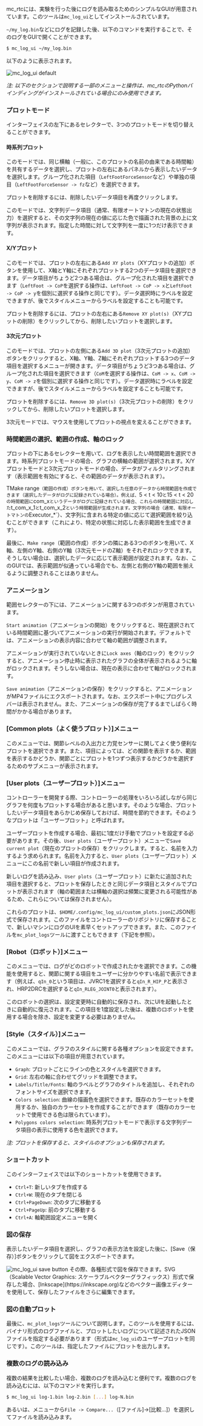 mc\_rtcには、実験を行った後にログを読み取るためのシンプルなGUIが用意されています。このツールは`mc_log_ui`としてインストールされています。

`~/my_log.bin`などにログを記録した後、以下のコマンドを実行することで、そのログをGUIで開くことができます。

```bash
$ mc_log_ui ~/my_log.bin
```

以下のように表示されます。

<img src="{{site.baseurl_root}}/assets/tutorials/tools/img/mc_log_ui.png" class="img-fluid" alt="mc_log_ui default" />

<em>注: 以下のセクションで説明する一部のメニューと操作は、mc_rtcのPythonバインディングがインストールされている場合にのみ使用できます。</em>

### プロットモード

インターフェイスの左下にあるセレクターで、3つのプロットモードを切り替えることができます。

#### 時系列プロット

このモードでは、同じ横軸（一般に、このプロットの名前の由来である時間軸）を共有するデータを選択し、プロットの左右にあるパネルから表示したいデータを選択します。グループ化された項目（`LeftFootForceSensor`など）や単独の項目（`LeftFootForceSensor -> fz`など）を選択できます。

プロットを削除するには、削除したいデータ項目を再度クリックします。

このモードでは、文字列データ項目（通常、有限オートマトンの現在の状態出力）を選択すると、その文字列の現在の値に応じた色で描画された背景の上に文字列が表示されます。指定した時間に対して文字列を一度に1つだけ表示できます。

#### X/Yプロット

このモードでは、プロットの左右にある`Add XY plots`（XYプロットの追加）ボタンを使用して、X軸とY軸にそれぞれプロットする2つのデータ項目を選択できます。データ項目がちょうど2つある場合は、グループ化された項目を選択できます（`LeftFoot -> CoP`を選択する操作は、`LeftFoot -> CoP -> x`と`LeftFoot -> CoP -> y`を個別に選択する操作と同じです）。データ選択時にラベルを設定できますが、後でスタイルメニューからラベルを設定することも可能です。

プロットを削除するには、プロットの左右にある`Remove XY plot(s)`（XYプロットの削除）をクリックしてから、削除したいプロットを選択します。

#### 3次元プロット

このモードでは、プロットの左側にある`Add 3D plot`（3次元プロットの追加）ボタンをクリックすると、X軸、Y軸、Z軸にそれぞれプロットする3つのデータ項目を選択するメニューが開きます。データ項目がちょうど3つある場合は、グループ化された項目を選択できます（`CoM`を選択する操作は、`CoM -> x`、`CoM -> y`、`CoM -> z`を個別に選択する操作と同じです）。データ選択時にラベルを設定できますが、後でスタイルメニューからラベルを設定することも可能です。

プロットを削除するには、`Remove 3D plot(s)`（3次元プロットの削除）をクリックしてから、削除したいプロットを選択します。

3次元モードでは、マウスを使用してプロットの視点を変えることができます。

### 時間範囲の選択、範囲の作成、軸のロック

プロットの下にあるセレクターを用いて、ログを表示したい時間範囲を選択できます。時系列プロットモードの場合、グラフの横軸の範囲が選択されます。X/Yプロットモードと3次元プロットモードの場合、データがフィルタリングされます（表示範囲を有効にすると、その範囲のデータが表示されます）。

TMake range`（範囲の作成）ボタンを用いて、選択した任意のデータから時間範囲を作成できます（選択したデータがログに記録されている場合）。例えば、`5 < t < 10`と`15 < t < 20`の時間範囲に`com_x`というデータがログに記録されている場合、これらの時間範囲に対応した`t_com_x_1`と`t_com_x_2`という時間範囲が生成されます。文字列の場合（通常、有限オートマトンの`Executor_*`）、文字列に含まれる特定の値に応じて選択範囲を絞り込むことができます（これにより、特定の状態に対応した表示範囲を生成できます）。

最後に、`Make range`（範囲の作成）ボタンの隣にある3つのボタンを用いて、X軸、左側のY軸、右側のY軸（3次元モードのZ軸）をそれぞれロックできます。そうしない場合は、選択したデータに応じて表示範囲が設定されます。なお、このGUIでは、表示範囲が似通っている場合でも、左側と右側のY軸の範囲を揃えるように調整されることはありません。

### アニメーション

範囲セレクターの下には、アニメーションに関する3つのボタンが用意されています。

`Start animation`（アニメーションの開始）をクリックすると、現在選択されている時間範囲に基づいてアニメーションの実行が開始されます。デフォルトでは、アニメーションの表示内容に合わせて軸の範囲が調整されます。

アニメーションが実行されていないときに`Lock axes`（軸のロック）をクリックすると、アニメーション停止時に表示されたグラフの全体が表示されるように軸がロックされます。そうしない場合は、現在の表示に合わせて軸がロックされます。

`Save animation`（アニメーションの保存）をクリックすると、アニメーションがMP4ファイルにエクスポートされます。なお、エクスポート中にプログレスバーは表示されません。また、アニメーションの保存が完了するまでしばらく時間がかかる場合があります。

### [Common plots（よく使うプロット）]メニュー

このメニューでは、関節レベルの入出力と力覚センサーに関してよく使う便利なプロットを選択できます。また、項目によっては、どの関節を表示するか、範囲を表示するかどうか、関節ごとにプロットを1つずつ表示するかどうかを選択するためのサブメニューが表示されます。

### [User plots（ユーザープロット）]メニュー

コントローラーを開発する際、コントローラーの処理をいろいろ試しながら同じグラフを何度もプロットする場合があると思います。そのような場合、プロットしたいデータ項目をあらかじめ保存しておけば、時間を節約できます。そのようなプロットは「ユーザープロット」と呼ばれます。

ユーザープロットを作成する場合、最初に1度だけ手動でプロットを設定する必要があります。その後、`User plots`（ユーザープロット）メニューで`Save current plot`（現在のプロットの保存）をクリックします。すると、名前を入力するよう求められます。名前を入力すると、`User plots`（ユーザープロット）メニューにこの名前で新しい項目が作成されます。

新しいログを読み込み、`User plots`（ユーザープロット）に新たに追加された項目を選択すると、プロットを保存したときと同じデータ項目とスタイルでプロットが表示されます（軸の範囲または横軸の選択は頻繁に変更される可能性があるため、これらについては保存されません）。

これらのプロットは、`$HOME/.config/mc_log_ui/custom_plots.json`にJSON形式で保存されます。このファイルをコントローラーのリポジトリに保存することで、新しいマシンにログのUIを素早くセットアップできます。また、このファイルを`mc_plot_logs`ツールに渡すこともできます（下記を参照）。

### [Robot（ロボット）]メニュー

このメニューでは、ログがどのロボットで作成されたかを選択できます。この機能を使用すると、関節に関する項目をユーザーに分かりやすい名前で表示できます（例えば、`qIn_0`という項目は、JVRC1を選択すると`qIn_R_HIP_P`と表示され、HRP2DRCを選択すると`qIn_RLEG_JOINT0`と表示されます）。

このロボットの選択は、設定変更時に自動的に保存され、次にUIを起動したときに自動的に復元されます。この項目を1度設定した後は、複数のロボットを使用する場合を除き、設定を変更する必要はありません。

### [Style（スタイル）]メニュー

このメニューでは、グラフのスタイルに関する各種オプションを設定できます。このメニューには以下の項目が用意されています。

- `Graph`: プロットごとにラインの色とスタイルを選択できます。
- `Grid`: 左右の軸に合わせてグリッドを調整できます。
- `Labels/Title/Fonts`: 軸のラベルとグラフのタイトルを追加し、それぞれのフォントサイズを選択できます。
- `Colors selection`: 曲線の描画色を選択できます。既存のカラーセットを使用するか、独自のカラーセットを作成することができます（既存のカラーセットで使用できる色は限られています）。
- `Polygons colors selection`: 時系列プロットモードで表示する文字列データ項目の表示に使用する色を選択できます。

_注: プロットを保存すると、スタイルのオプションも保存されます。_

### ショートカット

このインターフェイスでは以下のショートカットを使用できます。

- `Ctrl+T`: 新しいタブを作成する
- `Ctrl+W`: 現在のタブを閉じる
- `Ctrl+PageDown`: 次のタブに移動する
- `Ctrl+PageUp`: 前のタブに移動する
- `Ctrl+A`: 軸範囲設定メニューを開く

### 図の保存

表示したいデータ項目を選択し、グラフの表示方法を設定した後に、[Save（保存）]ボタンをクリックして図をエクスポートできます。

<img src="{{site.baseurl_root}}/assets/tutorials/tools/img/mc_log_ui_save.png" class="img-fluid" alt="mc_log_ui save button" />
その際、各種形式で図を保存できます。SVG（Scalable Vector Graphics: スケーラブルベクターグラフィックス）形式で保存した場合、[Inkscape](https://inkscape.org)などのベクター画像エディターを使用して、保存したファイルをさらに編集できます。

### 図の自動プロット

最後に、`mc_plot_logs`ツールについて説明します。このツールを使用するには、バイナリ形式のログファイルと、プロットしたいログについて記述されたJSONファイルを指定する必要があります（形式は`mc_log_ui`のユーザープロットを同じです）。このツールは、指定したファイルにプロットを出力します。

### 複数のログの読み込み

複数の結果を比較したい場合、複数のログを読み込むと便利です。複数のログを読み込むには、以下のコマンドを実行します。

```bash
$ mc_log_ui log-1.bin log-2.bin [...] log-N.bin
```

あるいは、メニューから`File -> Compare...`（[ファイル]->[比較...]）を選択してファイルを読み込みます。
